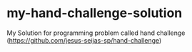 # my-hand-challenge-solution
My Solution for programming problem called hand challenge (https://github.com/jesus-seijas-sp/hand-challenge)
